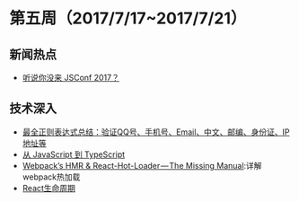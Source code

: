 # 第五周（2017/7/17~2017/7/21）

## 新闻热点

- [听说你没来 JSConf 2017？](https://juejin.im/post/5969821851882534a31cab5b?utm_source=gold_browser_extension)

## 技术深入

- [最全正则表达式总结：验证QQ号、手机号、Email、中文、邮编、身份证、IP地址等](http://www.lovebxm.com/2017/05/31/RegExp/)
- [从 JavaScript 到 TypeScript](http://mp.weixin.qq.com/s?__biz=MjM5MTA1MjAxMQ==&mid=2651226713&idx=1&sn=d3a18f34320fa70d0e253cfa655e1738&chksm=bd495bdd8a3ed2cba1c919e533b1190252b93ff4d29d073d0f8e686aa854bca324faf5800604&mpshare=1&scene=23&srcid=0718AqDbUtuXwTmMx3PZYWPT#rd)
- [Webpack’s HMR & React-Hot-Loader — The Missing Manual](https://medium.com/@rajaraodv/webpacks-hmr-react-hot-loader-the-missing-manual-232336dc0d96):详解webpack热加载
- [React生命周期](https://bogdan-lyashenko.github.io/Under-the-hood-ReactJS/stack/images/intro/all-page-stack-reconciler.svg)
